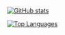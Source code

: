 [![GitHub stats](https://github-readme-stats.snov.dev/api?username=snovna&show_icons=true&include_all_commits=true&theme=tokyonight&bg_color=00000000&border_color=00000000)](https://github.com/snovna)

[![Top Languages](https://github-readme-stats.snov.dev/api/top-langs/?username=snovna&theme=tokyonight&layout=compact&bg_color=00000000&border_color=00000000)](https://github.com/snovna)

<!--
**Snovna/snovna** is a ✨ _special_ ✨ repository because its `README.md` (this file) appears on your GitHub profile.

Here are some ideas to get you started:

- 🔭 I’m currently working on ...
- 🌱 I’m currently learning ...
- 👯 I’m looking to collaborate on ...
- 🤔 I’m looking for help with ...
- 💬 Ask me about ...
- 📫 How to reach me: ...
- 😄 Pronouns: ...
- ⚡ Fun fact: ...
-->
